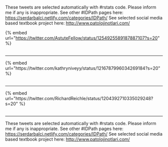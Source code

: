 

These tweets are selected automatically with #rstats code. Please inform me if any is inappropriate.
See other #IDPath pages here: https://serdarbalci.netlify.com/categories/IDPath/ 
See selected social media based textbook project here: http://www.patolojinotlari.com/

{% embed url="https://twitter.com/AstuteFellow/status/1254925589187887107?s=20" %}<br>
<br>
<hr>
{% embed url="https://twitter.com/kathryniveyy/status/1216787996034269184?s=20" %}<br>
<br>
<hr>
{% embed url="https://twitter.com/RichardReichle/status/1204392710335029248?s=20" %}<br>
<br>
<hr>


These tweets are selected automatically with #rstats code. Please inform me if any is inappropriate.
See other #IDPath pages here: https://serdarbalci.netlify.com/categories/IDPath/ 
See selected social media based textbook project here: http://www.patolojinotlari.com/
